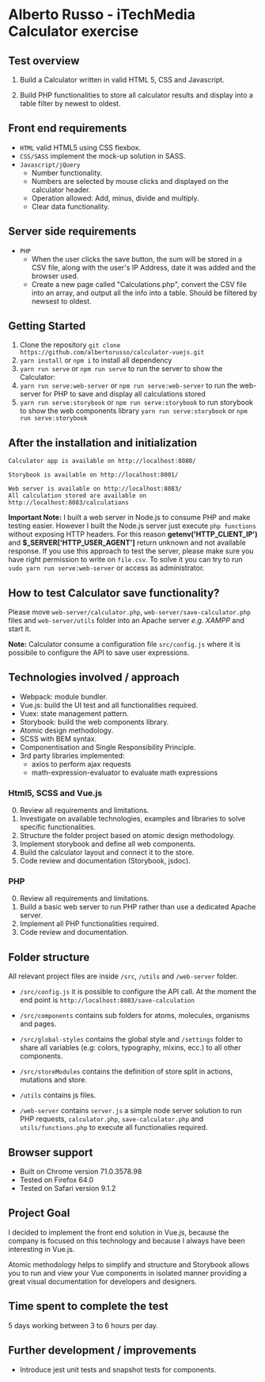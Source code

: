 # Alberto Russo - iTechMedia Calculator exercise

## Test overview

1. Build a Calculator written in valid HTML 5, CSS and Javascript.

2. Build PHP functionalities to store all calculator results and display into a table filter by newest to oldest.

## Front end requirements
* `HTML` valid HTML5 using CSS flexbox.
* `CSS/SASS` implement the mock-up solution in SASS.
* `Javascript/jQuery`
  * Number functionality.
  * Numbers are selected by mouse clicks and displayed on the calculator header.
  * Operation allowed: Add, minus, divide and multiply.
  * Clear data functionality.

## Server side requirements
* `PHP`
  * When the user clicks the save button, the sum will be stored in a
CSV file, along with the user&#39;s IP Address, date it was added and the browser used.
  * Create a new page called &quot;Calculations.php&quot;, convert the CSV file into an array, and output all the info into a table. Should be filtered by newsest to oldest.

## Getting Started
1. Clone the repository ```git clone https://github.com/albertorusso/calculator-vuejs.git```
2. ```yarn install``` or ```npm i``` to install all dependency
3. ```yarn run serve``` or ```npm run serve``` to run the server to show the Calculator:
4. ```yarn run serve:web-server``` or ```npm run serve:web-server``` to run the web-server for PHP to save and display all calculations stored
5. ```yarn run serve:storybook``` or ```npm run serve:storybook``` to run storybook to show the web components library ```yarn run serve:storybook``` or ```npm run serve:storybook```

## After the installation and initialization
```
Calculator app is available on http://localhost:8080/
```
```
Storybook is available on http://localhost:8001/
```
```
Web server is available on http://localhost:8083/
All calculation stored are available on http://localhost:8083/calculations
```

**Important Note:** I built a web server in Node.js to consume PHP and make testing easier. However I built the Node.js server just execute `php functions` without exposing HTTP headers. For this reason **getenv('HTTP_CLIENT_IP')** and **$_SERVER['HTTP_USER_AGENT']** return unknown and not available response. If you use this approach to test the server, please make sure you have right permission to write on `file.csv`. To solve it you can try to run ```sudo yarn run serve:web-server``` or access as administrator.

## How to test Calculator save functionality?
Please move `web-server/calculator.php`, `web-server/save-calculator.php` files and `web-server/utils` folder into an Apache server *e.g. XAMPP*  and start it.

**Note:** Calculator consume a configuration file `src/config.js` where it is possibile to configure the API to save user expressions.

## Technologies involved / approach
* Webpack: module bundler.
* Vue.js: build the UI test and all functionalities required.
* Vuex: state management pattern.
* Storybook: build the web components library.
* Atomic design methodology.
* SCSS with BEM syntax.
* Componentisation and Single Responsibility Principle.
* 3rd party libraries implemented:
  * axios to perform ajax requests
  * math-expression-evaluator to evaluate math expressions

### Html5, SCSS and Vue.js
0. Review all requirements and limitations.
1. Investigate on available technologies, examples and libraries to solve specific functionalities.
2. Structure the folder project based on atomic design methodology.
2. Implement storybook and define all web components.
3. Build the calculator layout and connect it to the store.
4. Code review and documentation (Storybook, jsdoc).

### PHP
0. Review all requirements and limitations.
1. Build a basic web server to run PHP rather than use a dedicated Apache server.
2. Implement all PHP functionalities required.
3. Code review and documentation.

## Folder structure

All relevant project files are inside ```/src```, ```/utils``` and ```/web-server``` folder.

- ```/src/config.js``` it is possible to configure the API call. At the moment the end point is `http://localhost:8083/save-calculation`

- ```/src/components``` contains sub folders for atoms, molecules, organisms and pages.

- ```/src/global-styles``` contains the global style and ```/settings``` folder to share all variables (e.g: colors, typography, mixins, ecc.) to all other components.

- ```/src/storeModules``` contains the definition of store split in actions, mutations and store.

- ```/utils``` contains js files.

- ```/web-server``` contains ```server.js``` a simple node server solution to run PHP requests, ```calculator.php```, ```save-calculator.php``` and  ```utils/functions.php``` to execute all functionalies required.

## Browser support
- Built on Chrome version 71.0.3578.98
- Tested on Firefox 64.0
- Tested on Safari version 9.1.2

## Project Goal
I decided to implement the front end solution in Vue.js, because the company is focused on this technology and because I always have been interesting in Vue.js.

Atomic methodology helps to simplify and structure and Storybook allows you to run and view your Vue components in isolated manner providing a great visual documentation for developers and designers.

## Time spent to complete the test
5 days working between 3 to 6 hours per day.

## Further development / improvements
* Introduce jest unit tests and snapshot tests for components.

